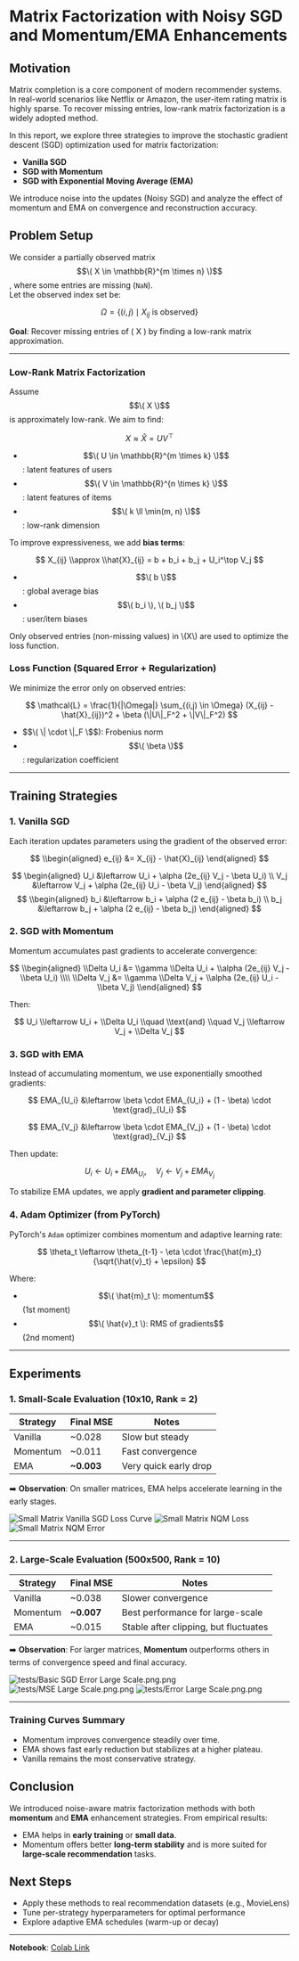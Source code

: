 # Matrix Factorization with Noisy SGD and Momentum/EMA Enhancements

## Motivation

Matrix completion is a core component of modern recommender systems. In real-world scenarios like Netflix or Amazon, the user-item rating matrix is highly sparse. To recover missing entries, low-rank matrix factorization is a widely adopted method.

In this report, we explore three strategies to improve the stochastic gradient descent (SGD) optimization used for matrix factorization:

- **Vanilla SGD**
- **SGD with Momentum**
- **SGD with Exponential Moving Average (EMA)**

We introduce noise into the updates (Noisy SGD) and analyze the effect of momentum and EMA on convergence and reconstruction accuracy.

## Problem Setup


We consider a partially observed matrix $$\( X \in \mathbb{R}^{m \times n} \)$$, where some entries are missing (`NaN`).  
Let the observed index set be:

$$
\Omega = \{(i, j) \mid X_{ij} \text{ is observed}\}
$$

**Goal**: Recover missing entries of \( X \) by finding a low-rank matrix approximation.

---
 ### Low-Rank Matrix Factorization

Assume $$\( X \)$$ is approximately low-rank. We aim to find:

$$
X \approx \hat{X} = U V^\top
$$

- $$\( U \in \mathbb{R}^{m \times k} \)$$: latent features of users  
- $$\( V \in \mathbb{R}^{n \times k} \)$$: latent features of items  
- $$\( k \ll \min(m, n) \)$$: low-rank dimension

To improve expressiveness, we add **bias terms**:

$$
X_{ij} \\approx \\hat{X}_{ij} = b + b_i + b_j + U_i^\top V_j
$$

- $$\( b \)$$: global average bias  
- $$\( b_i \), \( b_j \)$$: user/item biases

Only observed entries (non-missing values) in \\(X\\) are used to optimize the loss function.

### Loss Function (Squared Error + Regularization)

We minimize the error only on observed entries:

$$
\mathcal{L} = \frac{1}{|\Omega|} \sum_{(i,j) \in \Omega} (X_{ij} - \hat{X}_{ij})^2 + \beta (\|U\|_F^2 + \|V\|_F^2)
$$

- $$\( \| \cdot \|_F \$$): Frobenius norm  
- $$\( \beta \)$$: regularization coefficient

---

## Training Strategies

### 1. Vanilla SGD

Each iteration updates parameters using the gradient of the observed error:

$$
\\begin{aligned}
e_{ij} &= X_{ij} - \hat{X}_{ij} 
\end{aligned}
$$

$$
\begin{aligned}
U_i &\leftarrow U_i + \alpha (2e_{ij} V_j - \beta U_i) \\
V_j &\leftarrow V_j + \alpha (2e_{ij} U_i - \beta V_j)
\end{aligned}
$$
$$
\\begin{aligned}
b_i &\leftarrow b_i + \alpha (2 e_{ij} - \beta b_i) \\
b_j &\leftarrow b_j + \alpha (2 e_{ij} - \beta b_j)
\end{aligned}
$$

### 2. SGD with Momentum

Momentum accumulates past gradients to accelerate convergence:

$$
\\begin{aligned}
\\Delta U_i &= \\gamma \\Delta U_i + \\alpha (2e_{ij} V_j - \\beta U_i) \\\\
\\Delta V_j &= \\gamma \\Delta V_j + \\alpha (2e_{ij} U_i - \\beta V_j)
\\end{aligned}
$$

Then:

$$
U_i \\leftarrow U_i + \\Delta U_i \\quad \\text{and} \\quad V_j \\leftarrow V_j + \\Delta V_j
$$

### 3. SGD with EMA

Instead of accumulating momentum, we use exponentially smoothed gradients:

$$
EMA_{U_i} &\leftarrow \beta \cdot EMA_{U_i} + (1 - \beta) \cdot \text{grad}_{U_i} 
$$

$$
EMA_{V_j} &\leftarrow \beta \cdot EMA_{V_j} + (1 - \beta) \cdot \text{grad}_{V_j}
$$

Then update:

$$
U_i \leftarrow U_i + EMA_{U_i}, \quad V_j \leftarrow V_j + EMA_{V_j}
$$

To stabilize EMA updates, we apply **gradient and parameter clipping**.

### 4. Adam Optimizer (from PyTorch)

PyTorch's `Adam` optimizer combines momentum and adaptive learning rate:

$$
\theta_t \leftarrow \theta_{t-1} - \eta \cdot \frac{\hat{m}_t}{\sqrt{\hat{v}_t} + \epsilon}
$$

Where:
- $$\( \hat{m}_t \): momentum$$ (1st moment)
- $$\( \hat{v}_t \): RMS of gradients$$ (2nd moment)

---


## Experiments

### 1. Small-Scale Evaluation (10x10, Rank = 2)

| Strategy | Final MSE   | Notes                 |
| -------- | ----------- | --------------------- |
| Vanilla  | ~0.028      | Slow but steady       |
| Momentum | ~0.011      | Fast convergence      |
| EMA      | **~0.003**  | Very quick early drop |

➡️ **Observation**: On smaller matrices, EMA helps accelerate learning in the early stages.

![Small Matrix Vanilla SGD Loss Curve](https://github.com/Lexaun-chen/STAT-4830-Group-Project/blob/main/tests/Basic%20SGD%20Error%20Small%20Scale.png.png?raw=true)
![Small Matrix NQM Loss](https://github.com/Lexaun-chen/STAT-4830-Group-Project/blob/main/tests/MSE%20Small%20Scale.png.png?raw=true)
![Small Matrix NQM Error](https://github.com/Lexaun-chen/STAT-4830-Group-Project/blob/main/tests/Error%20Small%20Scale.png.png?raw=true)

---

### 2. Large-Scale Evaluation (500x500, Rank = 10)

| Strategy | Final MSE   | Notes                                 |
| -------- | ----------- | ------------------------------------- |
| Vanilla  | ~0.038      | Slower convergence                    |
| Momentum | **~0.007**  | Best performance for large-scale      |
| EMA      | ~0.015      | Stable after clipping, but fluctuates |

➡️ **Observation**: For larger matrices, **Momentum** outperforms others in terms of convergence speed and final accuracy.

![tests/Basic SGD Error Large Scale.png.png](https://github.com/Lexaun-chen/STAT-4830-Group-Project/blob/main/tests/Basic%20SGD%20Error%20Large%20Scale.png.png?raw=true)
![tests/MSE Large Scale.png.png](https://github.com/Lexaun-chen/STAT-4830-Group-Project/blob/main/tests/MSE%20Large%20Scale.png.png?raw=true)
![tests/Error Large Scale.png.png](https://github.com/Lexaun-chen/STAT-4830-Group-Project/blob/main/tests/Error%20Large%20Scale.png.png?raw=true)

---

### Training Curves Summary

- Momentum improves convergence steadily over time.
- EMA shows fast early reduction but stabilizes at a higher plateau.
- Vanilla remains the most conservative strategy.

## Conclusion

We introduced noise-aware matrix factorization methods with both **momentum** and **EMA** enhancement strategies. From empirical results:

- EMA helps in **early training** or **small data**.
- Momentum offers better **long-term stability** and is more suited for **large-scale recommendation** tasks.

## Next Steps

- Apply these methods to real recommendation datasets (e.g., MovieLens)
- Tune per-strategy hyperparameters for optimal performance
- Explore adaptive EMA schedules (warm-up or decay)

---

**Notebook**: [Colab Link](https://colab.research.google.com/drive/1AZWJ9Za3fyonyTNOJA_B9gg6jDu9Bi81)

